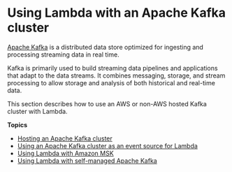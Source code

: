 # Using Lambda with an Apache Kafka cluster<a name="lambda-kafka"></a>

[Apache Kafka](https://kafka.apache.org/) is a distributed data store optimized for ingesting and processing streaming data in real time\.

Kafka is primarily used to build streaming data pipelines and applications that adapt to the data streams\. It combines messaging, storage, and stream processing to allow storage and analysis of both historical and real\-time data\.

This section describes how to use an AWS or non\-AWS hosted Kafka cluster with Lambda\.

**Topics**
+ [Hosting an Apache Kafka cluster](kafka-hosting.md)
+ [Using an Apache Kafka cluster as an event source for Lambda](kafka-using-cluster.md)
+ [Using Lambda with Amazon MSK](with-msk.md)
+ [Using Lambda with self\-managed Apache Kafka](kafka-smaa.md)